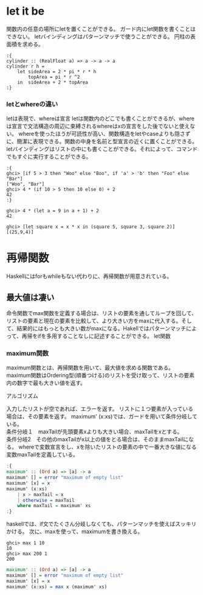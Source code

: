 # let it be 
関数内の任意の場所にletを置くことができる。
ガード内にlet関数を書くことはできない。
letバインディングはパターンマッチで使うことができる。
円柱の表面積を求める。

```
:{
cylinder :: (RealFloat a) => a -> a -> a  
cylinder r h = 
    let sideArea = 2 * pi * r * h  
        topArea = pi * r ^2  
    in  sideArea + 2 * topArea  
:}
```
### letとwhereの違い

letは表現で、whereは宣言
letは関数内のどこでも書くことができるが、whereは宣言で文法構造の周辺に束縛されるwhereはxの宣言をした後でないと使えない。
whereを使ったほうが可読性が高い、関数構造をletやcaseよりも隠さずに、簡潔に表現できる。関数の中身を名前と型宣言の近くに置くことができる。letバインディングはリストの中にも書くことができる。それによって、コマンドでもすぐに実行することができる。

```
:{
ghci> [if 5 > 3 then "Woo" else "Boo", if 'a' > 'b' then "Foo" else "Bar"]  
["Woo", "Bar"]  
ghci> 4 * (if 10 > 5 then 10 else 0) + 2  
42  
:}

```

```
ghci> 4 * (let a = 9 in a + 1) + 2  
42  
```

```
ghci> [let square x = x * x in (square 5, square 3, square 2)]  
[(25,9,4)]  
```

# 再帰関数

Haskellにはforもwhileもない代わりに、再帰関数が用意されている。

## 最大値は凄い

命令関数でmax関数を定義する場合は、リストの要素を通してループを回して、リストの要素と現在の要素を比較して、より大きい方をmaxに代入する。そして、結果的にはもっとも大きい数がmaxになる。Hakellではパターンマッチによって、再帰をifを多用することなしに記述することができる。
let関数

### maximum関数

maximum関数とは、再帰関数を用いて、最大値を求める関数である。
maximum関数はOrdering型(順番つける)のリストを受け取って、リストの要素内の数字で最も大きい値を返す。


アルゴリズム

入力したリストが空であれば、エラーを返す。
リストに１つ要素が入っている場合は、その要素を返す。
maximum' (x:xs)では、ガードを用いて条件分岐している。
<br>
条件分岐１　maxTailが先頭要素xよりも大きい場合、maxTailをxとする。
<br>
条件分岐2　その他のmaxTailがx以上の値をとる場合は、そのままmaxTailになる。
whereで変数宣言をし、xを除いたリストの要素の中で一番大きな値になる変数maxTailを定義している。

```haskell:maximun'.hs
:{
maximum' :: (Ord a) => [a] -> a  
maximum' [] = error "maximum of empty list"  
maximum' [x] = x  
maximum' (x:xs)   
    | x > maxTail = x  
    | otherwise = maxTail  
    where maxTail = maximum' xs  
:}
```
haskellでは、if文でたくさん分岐しなくても、パターンマッチを使えばスッキリかける。
次に、maxを使って、maximumを書き換える。
```
ghci> max 1 10
10
ghci> max 200 1
200
```

```haskell:maximun'.hs
maximum' :: (Ord a) => [a] -> a  
maximum' [] = error "maximum of empty list"  
maximum' [x] = x  
maximum' (x:xs) = max x (maximum' xs)  
```




